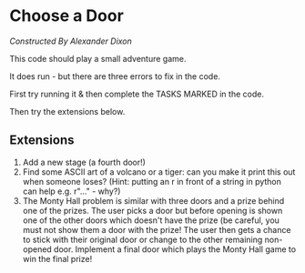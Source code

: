 # Choose a Door
*Constructed By Alexander Dixon*

This code should play a small adventure game.
  
It does run - but there are three errors to fix in the code.
  
First try running it & then complete the TASKS MARKED in the code.
  
Then try the extensions below.

## Extensions
1. Add a new stage (a fourth door!)
2. Find some ASCII art of a volcano or a tiger: can you make it print this out when someone loses? (Hint: putting an r in front of a string in python can help e.g. r"..." - why?)
3. The Monty Hall problem is similar with three doors and a prize behind one of the prizes. The user picks a door but before opening is shown one of the other doors which doesn't have the prize (be careful, you must not show them a door with the prize! The user then gets a chance to stick with their original door or change to the other remaining non-opened door. Implement a final door which plays the Monty Hall game to win the final prize!
